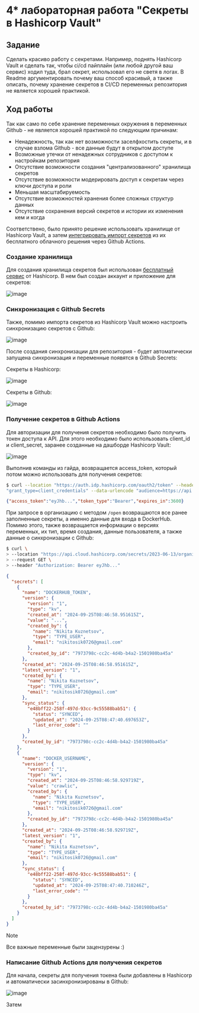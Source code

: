 # 4* лабораторная работа "Секреты в Hashicorp Vault"

## Задание

Сделать красиво работу с секретами. Например, поднять Hashicorp Vault и сделать так, чтобы ci/cd пайплайн (или любой другой ваш сервис) ходил туда, брал секрет, использовал его не светя в логах. В Readme аргументировать почему ваш способ красивый, а также описать, почему хранение секретов в CI/CD переменных репозитория не является хорошей практикой.

## Ход работы

Так как само по себе хранение переменных окружения в переменных Github - не является хорошей практикой по следующим причинам:
 - Ненадежность, так как нет возможности заселфхостить секреты, и в случае взлома Github - все данные будут в открытом доступе
 - Возможные утечки от ненадежных сотрудников с доступом к настройкам репозитория
 - Отсутствие возможности создания "централизованного" хранилища секретов
 - Отсутствие возможности модерировать доступ к секретам через ключи доступа и роли
 - Меньшая масштабируемость
 - Отсутствие возможностей хранения более сложных структур данных
 - Отсутствие сохранения версий секретов и истории их изменения кем и когда

Соответствено, было принято решение использовать хранилище от Hashicorp Vault, а затем [интегрировать импорт секретов](https://github.com/hashicorp/vault-action) из их бесплатного облачного решения через Github Actions.

### Создание хранилища

Для создания хранилища секретов был использован [бесплатный сервис](https://www.hashicorp.com/cloud) от Hashicorp. В нем был создан аккаунт и приложение для секретов:

![image](https://github.com/user-attachments/assets/ac05f44d-ebe8-4368-85a3-c8b93688ccbf)


### Синхронизация с Github Secrets

Также, помимо импорта секретов из Hashicorp Vault можно настроить синхронизацию секретов с Github:

![image](https://github.com/user-attachments/assets/f66340be-26ae-42a6-8f6a-4520064d24bd)

После создания синхронизации для репозитория - будет автоматически запущена синхронизация и переменные появятся в Github Secrets:


Секреты в Hashicorp:

![image](https://github.com/user-attachments/assets/2d6df902-8a0e-4577-93e0-363913b6815c)


Секреты в Github:

![image](https://github.com/user-attachments/assets/90f4c30e-dbf1-4ee2-b18e-76a72ea4ff9b)


### Получение секретов в Github Actions

Для авторизации для получения секретов необходимо было получить токен доступа к API. Для этого необходимо было использовать client_id и client_secret, заранее созданные на дашборде Hashicorp Vault:

![image](https://github.com/user-attachments/assets/3a605fc8-cb78-404d-8066-cc01735de0b8)

Выполнив команды из гайда, возвращается access_token, который потом можно использовать для получения секретов:

```sh
$ curl --location "https://auth.idp.hashicorp.com/oauth2/token" --header "Content-Type: application/x-www-form-urlencoded" --data-urlencode "client_id=..." --data-urlencode "client_secret=..." --data-urlencode
"grant_type=client_credentials" --data-urlencode "audience=https://api.hashicorp.cloud"
```
```json
{"access_token":"eyJhb...","token_type":"Bearer","expires_in":3600}
```

При запросе в организацию с методом `/open` возвращаются все ранее заполненные секреты, а именно данные для входа в DockerHub. Помимо этого, также возвращается информации о версиях переменных, их тип, время создания, данные пользователя, а также данные о синхронизации с Github:

```sh
$ curl \
> --location "https://api.cloud.hashicorp.com/secrets/2023-06-13/organizations/c8ebd130-6e1f-4fcb-abe3-3a9a4f33228b/projects/f0048f83-1ab5-4e96-8b4b-2367b94f512f/apps/sample-app/open" \
> --request GET \
> --header "Authorization: Bearer eyJhb..."
```
```json
{
  "secrets": [
    {
      "name": "DOCKERHUB_TOKEN",
      "version": {
        "version": "1",
        "type": "kv",
        "created_at": "2024-09-25T08:46:58.951615Z",
        "value": "...",
        "created_by": {
          "name": "Nikita Kuznetsov",
          "type": "TYPE_USER",
          "email": "nikitosik0726@gmail.com"
        },
        "created_by_id": "7973798c-cc2c-4d4b-b4a2-1501980ba45a"
      },
      "created_at": "2024-09-25T08:46:58.951615Z",
      "latest_version": "1",
      "created_by": {
        "name": "Nikita Kuznetsov",
        "type": "TYPE_USER",
        "email": "nikitosik0726@gmail.com"
      },
      "sync_status": {
        "e48bff22-258f-497d-93cc-9c55588bab51": {
          "status": "SYNCED",
          "updated_at": "2024-09-25T08:47:40.697653Z",
          "last_error_code": ""
        }
      },
      "created_by_id": "7973798c-cc2c-4d4b-b4a2-1501980ba45a"
    },
    {
      "name": "DOCKER_USERNAME",
      "version": {
        "version": "1",
        "type": "kv",
        "created_at": "2024-09-25T08:46:58.929719Z",
        "value": "crawlic",
        "created_by": {
          "name": "Nikita Kuznetsov",
          "type": "TYPE_USER",
          "email": "nikitosik0726@gmail.com"
        },
        "created_by_id": "7973798c-cc2c-4d4b-b4a2-1501980ba45a"
      },
      "created_at": "2024-09-25T08:46:58.929719Z",
      "latest_version": "1",
      "created_by": {
        "name": "Nikita Kuznetsov",
        "type": "TYPE_USER",
        "email": "nikitosik0726@gmail.com"
      },
      "sync_status": {
        "e48bff22-258f-497d-93cc-9c55588bab51": {
          "status": "SYNCED",
          "updated_at": "2024-09-25T08:47:40.710246Z",
          "last_error_code": ""
        }
      },
      "created_by_id": "7973798c-cc2c-4d4b-b4a2-1501980ba45a"
    }
  ]
}
```

> [!NOTE]
> Все важные переменные были зацензурены :)

### Написание Github Actions для получения секретов

Для начала, секреты для получения токена были добавлены в Hashicorp и автоматически засинхронизированы в Github:

![image](https://github.com/user-attachments/assets/92127e6d-b12a-4800-9779-4d3058862d20)

Затем
